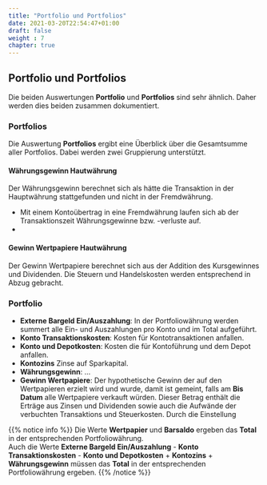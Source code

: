 ```yaml
---
title: "Portfolio und Portfolios"
date: 2021-03-20T22:54:47+01:00
draft: false
weight : 7
chapter: true
---
```

## Portfolio und Portfolios
Die beiden Auswertungen **Portfolio** und **Portfolios** sind sehr ähnlich. Daher werden dies beiden zusammen dokumentiert.

### Portfolios
Die Auswertung **Portfolios** ergibt eine Überblick über die Gesamtsumme aller Portfolios. Dabei werden zwei Gruppierung unterstützt.

#### Währungsgewinn Hautwährung
Der Währungsgewinn berechnet sich als hätte die Transaktion in der Hauptwährung stattgefunden und nicht in der Fremdwährung.
- Mit einem Kontoübertrag in eine Fremdwährung laufen sich ab der Transaktionszeit Währungsgewinne bzw. -verluste auf. 
- 

#### Gewinn Wertpapiere Hautwährung
Der Gewinn Wertpapiere berechnet sich aus der Addition des Kursgewinnes und Dividenden. Die Steuern und Handelskosten werden entsprechend in Abzug gebracht. 

### Portfolio
- **Externe Bargeld Ein/Auszahlung**: In der Portfoliowährung werden summert alle Ein- und Auszahlungen pro Konto und im Total aufgeführt.
- **Konto Transaktionskosten**: Kosten für Kontotransaktionen anfallen.
- **Konto und Depotkosten**: Kosten die für Kontoführung und dem Depot anfallen.
- **Kontozins** Zinse auf Sparkapital.
- **Währungsgewinn**: ...
- **Gewinn Wertpapiere**: Der hypothetische Gewinn der auf den Wertpapieren erzielt wird und wurde, damit ist gemeint, falls am **Bis Datum** alle Wertpapiere verkauft würden. Dieser Betrag enthält die Erträge aus Zinsen und Dividenden sowie auch die Aufwände der verbuchten Transaktions und Steuerkosten. Durch die Einstellung 

{{% notice info %}}
Die Werte **Wertpapier** und **Barsaldo** ergeben das **Total** in der entsprechenden Portfoliowährung.\
Auch die Werte **Externe Bargeld Ein/Auszahlung** - **Konto Transaktionskosten** - **Konto und Depotkosten** + **Kontozins** + **Währungsgewinn** müssen das **Total** in der entsprechenden Portfoliowährung ergeben.
{{% /notice %}}
